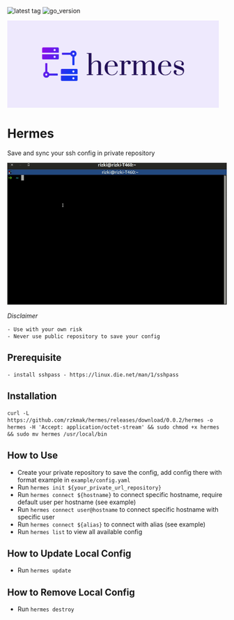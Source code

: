 ![latest tag](https://img.shields.io/github/v/tag/rzkmak/hermes)
![go_version](https://img.shields.io/github/go-mod/go-version/rzkmak/hermes)

<img src="cover.png" alt="hermes_logo.png" height="200"/>

# Hermes

Save and sync your ssh config in private repository

![](demo.gif)

*Disclaimer*
```
- Use with your own risk
- Never use public repository to save your config
```

## Prerequisite

```
- install sshpass - https://linux.die.net/man/1/sshpass
```

## Installation

```
curl -L https://github.com/rzkmak/hermes/releases/download/0.0.2/hermes -o hermes -H 'Accept: application/octet-stream' && sudo chmod +x hermes && sudo mv hermes /usr/local/bin
```

## How to Use

- Create your private repository to save the config, add config there with format example in `example/config.yaml`
- Run `hermes init ${your_private_url_repository}`
- Run `hermes connect ${hostname}` to connect specific hostname, require default user per hostname (see example)
- Run `hermes connect user@hostname` to connect specific hostname with specific user
- Run `hermes connect ${alias}` to connect with alias (see example)
- Run `hermes list` to view all available config

## How to Update Local Config

- Run `hermes update`


## How to Remove Local Config

- Run `hermes destroy`
